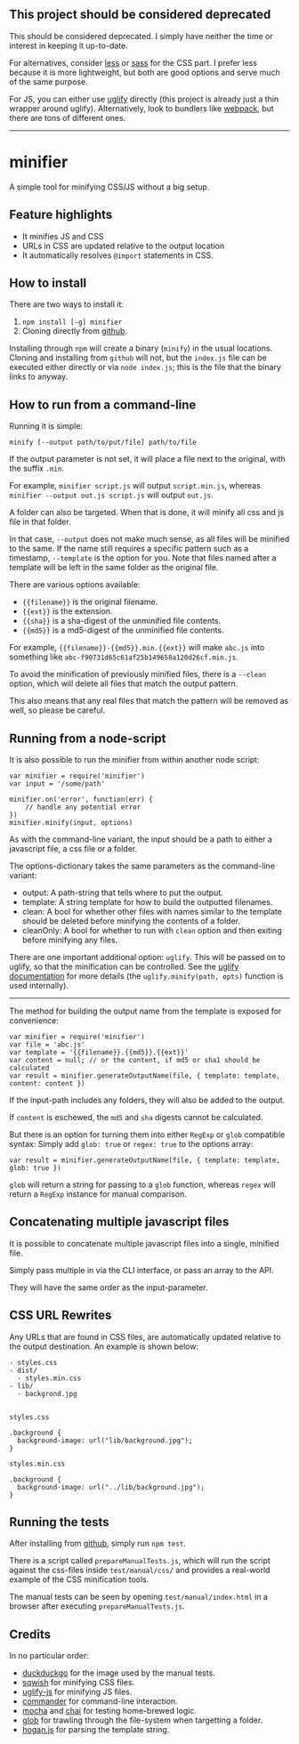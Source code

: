 This project should be considered deprecated
--------------------------------------------

This should be considered deprecated. I simply have neither the time or interest
in keeping it up-to-date.

For alternatives, consider [less](http://lesscss.org) or [sass](http://sass-lang.com/guide)
for the CSS part. I prefer less because it is more lightweight, but both are good
options and serve much of the same purpose.

For JS, you can either use [uglify](https://github.com/mishoo/UglifyJS2) directly
(this project is already just a thin wrapper around uglify). Alternatively, look
to bundlers like [webpack](https://webpack.js.org), but there are tons of
different ones.

---

minifier
========

A simple tool for minifying CSS/JS without a big setup.

Feature highlights
------------------

- It minifies JS and CSS
- URLs in CSS are updated relative to the output location
- It automatically resolves `@import` statements in CSS.


How to install
--------------

There are two ways to install it:

1. `npm install [-g] minifier`
2. Cloning directly from [github](https://github.com/fizker/minifier).

Installing through `npm` will create a binary (`minify`) in the usual
locations. Cloning and installing from `github` will not, but the `index.js`
file can be executed either directly or via `node index.js`; this is the file
that the binary links to anyway.


How to run from a command-line
------------------------------

Running it is simple:

	minify [--output path/to/put/file] path/to/file

If the output parameter is not set, it will place a file next to the original,
with the suffix `.min`.

For example, `minifier script.js` will output `script.min.js`, whereas
`minifier --output out.js script.js` will output `out.js`.

A folder can also be targeted. When that is done, it will minify all css and js
file in that folder.

In that case, `--output` does not make much sense, as all files will be minified
to the same. If the name still requires a specific pattern such as a timestamp,
`--template` is the option for you. Note that files named after a template will
be left in the same folder as the original file.

There are various options available:

- `{{filename}}` is the original filename.
- `{{ext}}` is the extension.
- `{{sha}}` is a sha-digest of the unminified file contents.
- `{{md5}}` is a md5-digest of the unminified file contents.

For example, `{{filename}}-{{md5}}.min.{{ext}}` will make `abc.js` into something
like `abc-f90731d65c61af25b149658a120d26cf.min.js`.

To avoid the minification of previously minified files, there is a `--clean`
option, which will delete all files that match the output pattern.

This also means that any real files that match the pattern will be removed as
well, so please be careful.


Running from a node-script
--------------------------

It is also possible to run the minifier from within another node script:

	var minifier = require('minifier')
	var input = '/some/path'

	minifier.on('error', function(err) {
		// handle any potential error
	})
	minifier.minify(input, options)

As with the command-line variant, the input should be a path to either a
javascript file, a css file or a folder.

The options-dictionary takes the same parameters as the command-line variant:

- output: A path-string that tells where to put the output.
- template: A string template for how to build the outputted filenames.
- clean: A bool for whether other files with names similar to the template
  should be deleted before minifying the contents of a folder.
- cleanOnly: A bool for whether to run with `clean` option and then exiting
  before minifying any files.

There are one important additional option: `uglify`. This will be passed on to
uglify, so that the minification can be controlled. See the
[uglify documentation](https://github.com/mishoo/UglifyJS2#the-simple-way)
for more details (the `uglify.minify(path, opts)` function is used internally).

-----

The method for building the output name from the template is exposed for
convenience:

	var minifier = require('minifier')
	var file = 'abc.js'
	var template = '{{filename}}.{{md5}}.{{ext}}'
	var content = null; // or the content, if md5 or sha1 should be calculated
	var result = minifier.generateOutputName(file, { template: template, content: content })

If the input-path includes any folders, they will also be added to the output.

If `content` is eschewed, the `md5` and `sha` digests cannot be calculated.

But there is an option for turning them into either `RegExp` or `glob` compatible
syntax: Simply add `glob: true` or `regex: true` to the options array:

	var result = minifier.generateOutputName(file, { template: template, glob: true })

`glob` will return a string for passing to a `glob` function, whereas `regex`
will return a `RegExp` instance for manual comparison.


Concatenating multiple javascript files
---------------------------------------

It is possible to concatenate multiple javascript files into a single, minified file.

Simply pass multiple in via the CLI interface, or pass an array to the API.

They will have the same order as the input-parameter.

CSS URL Rewrites
----------------

Any URLs that are found in CSS files, are automatically updated relative to the output destination. An example is shown below:

```
- styles.css
- dist/
  - styles.min.css
- lib/
  - backgrond.jpg


styles.css

.background {
  background-image: url("lib/background.jpg");
}

styles.min.css

.background {
  background-image: url("../lib/background.jpg");
}
```

Running the tests
-----------------

After installing from [github](https://github.com/fizker/minifier), simply run
`npm test`.

There is a script called `prepareManualTests.js`, which will run the script
against the css-files inside `test/manual/css/` and provides a real-world
example of the CSS minification tools.

The manual tests can be seen by opening `test/manual/index.html` in a browser
after executing `prepareManualTests.js`.


Credits
-------

In no particular order:

- [duckduckgo](http://duckduckgo.com) for the image used by the manual tests.
- [sqwish](https://github.com/ded/sqwish) for minifying CSS files.
- [uglify-js](https://github.com/mishoo/UglifyJS2) for minifying JS files.
- [commander](https://github.com/visionmedia/commander.js) for command-line
  interaction.
- [mocha](https://github.com/visionmedia/mocha) and [chai](http://chaijs.com)
  for testing home-brewed logic.
- [glob](https://github.com/isaacs/node-glob) for trawling through the
  file-system when targetting a folder.
- [hogan.js](http://twitter.github.com/hogan.js/) for parsing the template
  string.
